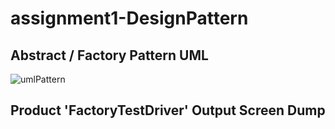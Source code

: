 # assignment1-DesignPattern

## Abstract / Factory Pattern UML
![umlPattern](#abstractFactoryPatternUML.PNG)

## Product 'FactoryTestDriver' Output Screen Dump

